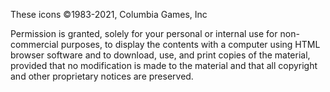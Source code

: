 These icons ©1983-2021, Columbia Games, Inc

Permission is granted, solely for your personal or internal
use for non-commercial purposes, to display the contents
with a computer using HTML browser software and to download,
use, and print copies of the material, provided that no
modification is made to the material and that all copyright
and other proprietary notices are preserved.
